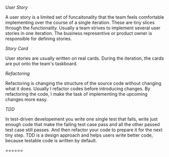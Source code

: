 *User Story*

A user story is a limited set of funcaitonality that the team feels comfortable implementing over the course of a single
iteration. These are tiny slices through the functionality. Usually a team strives to implement several user stories in 
one iteration. The business representive or product owner is responsible for defining stories.

*Story Card*

User stories are usually written on real cards. During the iteration, the cards are put onto the team's taskboard.

*Refactoring*

Refactoring is changing the structure of the source code without changing what it does. Usually I refactor codes before
introducing changes. By refactoring the code, I make the task of implementing the upcoming changes more easy.

*TDD*

In test-driven developement you write one single test that fails, write just enough code that make the failing test case
pass and all the other passed test case still passes. And then refactor your code to prepare it for the next tiny step.
TDD is a design approach and helps users write better code, because testable code is written by default.

======  

